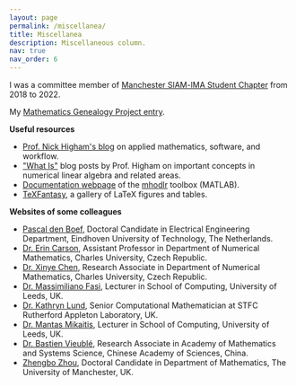 ```yaml
---
layout: page
permalink: /miscellanea/
title: Miscellanea
description: Miscellaneous column.
nav: true
nav_order: 6
---
```


<p>I was a committee member of <a href="https://www.maths.manchester.ac.uk/~siam/">Manchester SlAM-lMA Student Chapter</a> from 2018 to 2022.</p>

<p>My <a href="https://www.mathgenealogy.org/id.php?id=306215">Mathematics Genealogy Project entry</a>.</p>


<b>Useful resources</b>

<ul>

<li><a href="https://nhigham.com/">Prof. Nick Higham's blog</a> on applied mathematics, software, and workflow.</li>

<li><a href="https://nhigham.com/index-of-what-is-articles/">"What Is"</a> blog posts by Prof. Higham on important concepts in numerical linear algebra and related areas.</li>

<li><a href="https://mhodlr.readthedocs.io/en/latest/index.html">Documentation webpage</a> of the <a href="https://xiaobo-liu.github.io/software/">mhodlr</a> toolbox (MATLAB).</li>

<li><a href="https://bvieuble.github.io/texfantasy/">TeXFantasy</a>, a gallery of LaTeX figures and tables.</li>

</ul>

<b>Websites of some colleagues</b>

<ul>

<li><a href="https://research.tue.nl/en/persons/pascal-den-boef">Pascal den Boef</a>, Doctoral Candidate in Electrical Engineering Department, Eindhoven University of Technology, The Netherlands.</li>

<li><a href="https://www.karlin.mff.cuni.cz/~carson/">Dr. Erin Carson</a>, Assistant Professor in Department of Numerical Mathematics, Charles University, Czech Republic.</li>

<li><a href="https://xinyechen.com/">Dr. Xinye Chen</a>, Research Associate in Department of Numerical Mathematics, Charles University, Czech Republic.</li>

<li><a href="https://eps.leeds.ac.uk/computing/staff/14034/massimiliano-fasi">Dr. Massimiliano Fasi</a>, Lecturer in School of Computing, University of Leeds, UK.</li>

<li><a href="https://www.katlund.com/">Dr. Kathryn Lund</a>, Senior Computational Mathematician at STFC Rutherford Appleton Laboratory, UK.</li>

<li><a href="https://mmikaitis.github.io/">Dr. Mantas Mikaitis</a>, Lecturer in School of Computing, University of Leeds, UK.</li>

<li><a href="https://bvieuble.github.io/">Dr. Bastien Vieublé</a>, Research Associate in Academy of Mathematics and Systems Science, Chinese Academy of Sciences, China.</li>

<li><a href="https://zbzhou.com/">Zhengbo Zhou</a>, Doctoral Candidate in Department of Mathematics, The University of Manchester, UK.</li>

</ul>